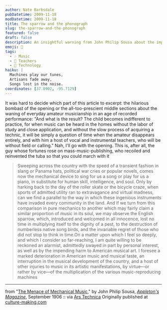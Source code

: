 ```yaml
---
author: Nate Barksdale
pubDatetime: 2009-11-18
modDatetime: 2009-11-18
title: The sparrow and the phonograph
slug: the-sparrow-and-the-phonograph
featured: false
draft: false
description: An insightful warning from John Philip Sousa about the impact of mechanical music on American musical artistry.
emoji: 🎼
tags:
  - 🎶 Music
  - 🧓 Teachers
  - 📀 Technology
haiku: |
  Machines play our tunes,  
  Artisans fade away,  
  Songs lost in the noise.
coordinates: [37.0902, -95.7129]
---
```


It was hard to decide which part of this article to excerpt: the hilarious bombast of the opening or the all-too-prescient middle sections about the waning of everyday amateur musicianship in an age of recorded performance: "And what is the result? The child becomes indifferent to practice, for when music can be heard in the homes without the labor of study and close application, and without the slow process of acquiring a technic, it will be simply a question of time when the amateur disappears entirely, and with him a host of vocal and instrumental teachers, who will be without field or calling." Nah, I'll go with the opening. This is, after all, the guy whose fortunes rose on mass-music-publishing, who recoiled and reinvented the tuba so that you could march with it

> Sweeping across the country with the speed of a transient fashion in slang or Panama hats, political war cries or popular novels, comes now the mechanical device to sing for us a song or play for us a piano, in substitute for human skill, intelligence, and soul. Only by harking back to the day of the roller skate or the bicycle craze, when sports of admitted utility ran to extravagance and virtual madness, can we find a parallel to the way in which these ingenious instruments have invaded every community in the land. And if we turn from this comparison in pure mechanics to another which may fairly claim a similar proportion of music in its soul, we may observe the English sparrow, which, introduced and welcomed in all innocence, lost no time in multiplying itself to the dignity of a pest, to the destruction of numberless native song birds, and the invariable regret of those who did not stop to think in time.On a matter upon which I feel so deeply, and which I consider so far-reaching, I am quite willing to be reckoned an alarmist, admittedly swayed in part by personal interest, as well as by the impending harm to American musical art. I foresee a marked deterioration in American music and musical taste, an interruption in the musical development of the country, and a host of other injuries to music in its artistic manifestations, by virtue—or rather by vice—of the multiplication of the various music-reproducing machines

---

from "[The Menace of Mechanical Music](http://books.google.com/books?pg=PA278&id=4ps8AAAAYAAJ&output=text)," by John Philip Sousa, [_Appleton's Magazine_](http://books.google.com/books?pg=PA278&id=4ps8AAAAYAAJ&output=text), September 1906 :: via [Ars Technica](http://arstechnica.com/tech-policy/news/2009/10/100-years-of-big-content-fearing-technologyin-its-own-words.ars) Originally published at [culture-making.com](http://www.culture-making.com)
